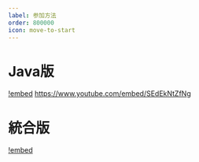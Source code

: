 ```yaml
---
label: 参加方法
order: 800000
icon: move-to-start
---
```


# Java版
[!embed](https://www.youtube.com/embed/SEdEkNtZfNg)
https://www.youtube.com/embed/SEdEkNtZfNg

# 統合版
[!embed](https://www.youtube.com/embed/Pc1ZyQN20vM)
